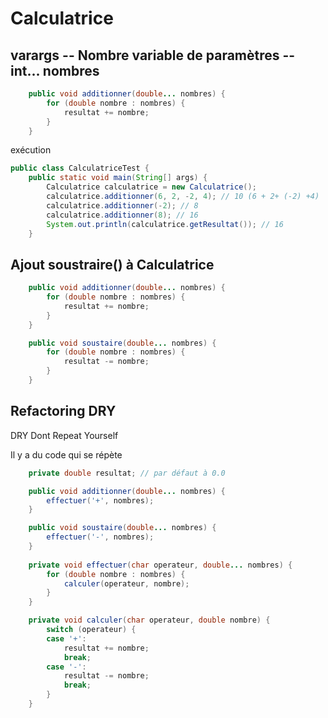 # Calculatrice

## varargs -- Nombre variable de paramètres -- int... nombres

````java
	public void additionner(double... nombres) {
		for (double nombre : nombres) {
			resultat += nombre;
		}
	}
````

exécution

````java
public class CalculatriceTest {
	public static void main(String[] args) {
		Calculatrice calculatrice = new Calculatrice();
		calculatrice.additionner(6, 2, -2, 4); // 10 (6 + 2+ (-2) +4)
		calculatrice.additionner(-2); // 8
		calculatrice.additionner(8); // 16
		System.out.println(calculatrice.getResultat()); // 16
	}

````

## Ajout soustraire() à Calculatrice

````java
	public void additionner(double... nombres) {
		for (double nombre : nombres) {
			resultat += nombre;
		}
	}

	public void soustaire(double... nombres) {
		for (double nombre : nombres) {
			resultat -= nombre;
		}
	}	
````

## Refactoring DRY 

DRY Dont Repeat Yourself

Il y a du code qui se répète

````java
	private double resultat; // par défaut à 0.0

	public void additionner(double... nombres) {
		effectuer('+', nombres);
	}

	public void soustaire(double... nombres) {
		effectuer('-', nombres);
	}
	
	private void effectuer(char operateur, double... nombres) {
		for (double nombre : nombres) {
			calculer(operateur, nombre);
		}
	}

	private void calculer(char operateur, double nombre) {
		switch (operateur) {
		case '+':
			resultat += nombre;
			break;
		case '-':
			resultat -= nombre;
			break;
		}
	}
````